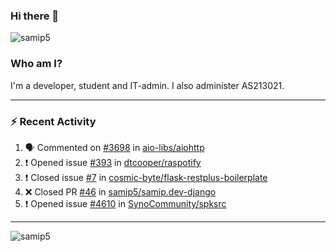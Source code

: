 ### Hi there 👋

<img src="https://komarev.com/ghpvc/?username=samip5&style=flat-square" alt="samip5" />

### Who am I?
I'm a developer, student and IT-admin. I also administer AS213021.

---
### :zap: Recent Activity
<!--START_SECTION:activity-->
1. 🗣 Commented on [#3698](https://github.com/aio-libs/aiohttp/issues/3698) in [aio-libs/aiohttp](https://github.com/aio-libs/aiohttp)
2. ❗️ Opened issue [#393](https://github.com/dtcooper/raspotify/issues/393) in [dtcooper/raspotify](https://github.com/dtcooper/raspotify)
3. ❗️ Closed issue [#7](https://github.com/cosmic-byte/flask-restplus-boilerplate/issues/7) in [cosmic-byte/flask-restplus-boilerplate](https://github.com/cosmic-byte/flask-restplus-boilerplate)
4. ❌ Closed PR [#46](https://github.com/samip5/samip.dev-django/pull/46) in [samip5/samip.dev-django](https://github.com/samip5/samip.dev-django)
5. ❗️ Opened issue [#4610](https://github.com/SynoCommunity/spksrc/issues/4610) in [SynoCommunity/spksrc](https://github.com/SynoCommunity/spksrc)
<!--END_SECTION:activity-->
---

<img align="center" src="https://github-readme-stats.vercel.app/api?username=samip5&show_icons=true" alt="samip5" />
